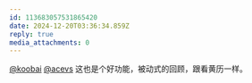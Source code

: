 ```yaml
---
id: 113683057531865420
date: 2024-12-20T03:36:34.859Z
reply: true
media_attachments: 0
---
```


[@koobai](https://mastodon.social/@koobai) [@acevs](https://mastodon.social/@acevs) 这也是个好功能，被动式的回顾，跟看黄历一样。

